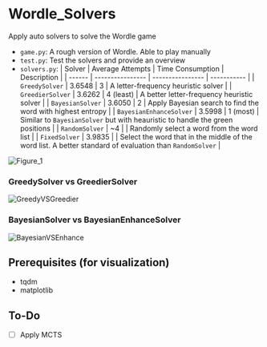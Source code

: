 # Wordle_Solvers

Apply auto solvers to solve the Wordle game
- `game.py`: A rough version of Wordle. Able to play manually
- `test.py`: Test the solvers and provide an overview
- `solvers.py`:
| Solver | Average Attempts | Time Consumption | Description |
| ------ | ---------------- | ---------------- | ----------- |
| `GreedySolver` | 3.6548 | 3 | A letter-frequency heuristic solver |
| `GreedierSolver` | 3.6262 | 4 (least) | A better letter-frequency heuristic solver |
| `BayesianSolver` | 3.6050 | 2 | Apply Bayesian search to find the word with highest entropy |
| `BayesianEnhanceSolver` | 3.5998 | 1 (most) | Similar to `BayesianSolver` but with heauristic to handle the green positions |
| `RandomSolver` | ~4 | | Randomly select a word from the word list |
| `FixedSolver` | 3.9835 | | Select the word that in the middle of the word list. A better standard of evaluation than `RandomSolver` |

![Figure_1](https://github.com/user-attachments/assets/589d46bc-2587-4bfc-9a6e-78569014b96e)

### GreedySolver vs GreedierSolver
![GreedyVSGreedier](https://github.com/user-attachments/assets/cd513b02-cefe-4b41-ada6-4beeeb4d8f93)

### BayesianSolver vs BayesianEnhanceSolver
![BayesianVSEnhance](https://github.com/user-attachments/assets/e0f6c9b3-4ee9-46cd-8eb5-1d4c967b2a81)

## Prerequisites (for visualization)
- tqdm 
- matplotlib

## To-Do
- [ ] Apply MCTS



